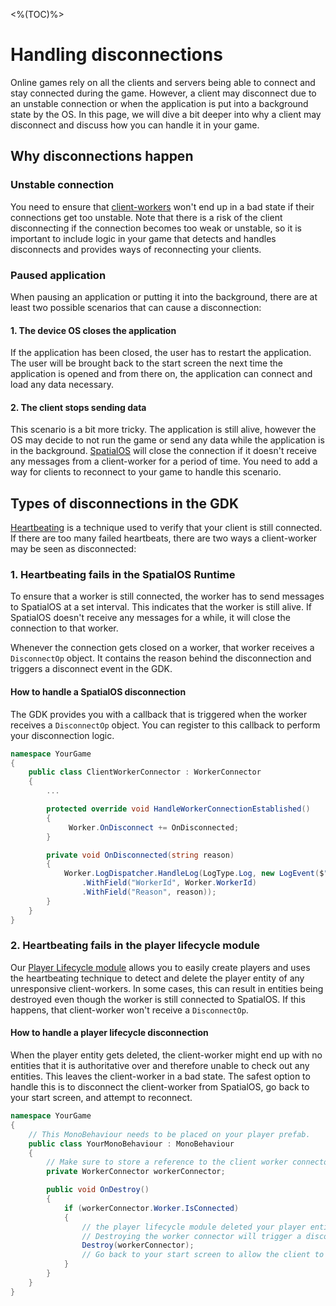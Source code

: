 <%(TOC)%>

# Handling disconnections

Online games rely on all the clients and servers being able to connect and stay connected during the game. However, a client may disconnect due to an unstable connection or when the application is put into a background state by the OS. In this page, we will dive a bit deeper into why a client may disconnect and discuss how you can handle it in your game.

## Why disconnections happen

### Unstable connection 

You need to ensure that [client-workers]({{urlRoot}}/reference/glossary#client-worker) won't end up in a bad state if their connections get too unstable. Note that there is a risk of the client disconnecting if the connection becomes too weak or unstable, so it is important to include logic in your game that detects and handles disconnects and provides ways of reconnecting your clients.

### Paused application

When pausing an application or putting it into the background, there are at least two possible scenarios that can cause a disconnection:

#### 1. The device OS closes the application

If the application has been closed, the user has to restart the application. The user will be brought back to the start screen the next time the application is opened and from there on, the application can connect and load any data necessary.

#### 2. The client stops sending data

This scenario is a bit more tricky. The application is still alive, however the OS may decide to not run the game or send any data while the application is in the background. [SpatialOS]({{urlRoot}}/reference/glossary#spatialos-runtime) will close the connection if it doesn't receive any messages from a client-worker for a period of time. You need to add a way for clients to reconnect to your game to handle this scenario. 

## Types of disconnections in the GDK

[Heartbeating]({{urlRoot}}/modules/player-lifecycle/heartbeating) is a technique used to verify that your client is still connected. If there are too many failed heartbeats, there are two ways a client-worker may be seen as disconnected:

### 1. Heartbeating fails in the SpatialOS Runtime

To ensure that a worker is still connected, the worker has to send messages to SpatialOS at a set interval. This indicates that the worker is still alive. If SpatialOS doesn't receive any messages for a while, it will close the connection to that worker. 

Whenever the connection gets closed on a worker, that worker receives a `DisconnectOp` object. It contains the reason behind the disconnection and triggers a disconnect event in the GDK.

#### How to handle a SpatialOS disconnection

The GDK provides you with a callback that is triggered when the worker receives a `DisconnectOp` object. You can register to this callback to perform your disconnection logic.

```csharp
namespace YourGame
{
    public class ClientWorkerConnector : WorkerConnector
    {
        ...

        protected override void HandleWorkerConnectionEstablished()
        {
             Worker.OnDisconnect += OnDisconnected;
        }

        private void OnDisconnected(string reason)
        {
            Worker.LogDispatcher.HandleLog(LogType.Log, new LogEvent($"Worker disconnected")
                .WithField("WorkerId", Worker.WorkerId)
                .WithField("Reason", reason));
        }
    }
}
```

### 2. Heartbeating fails in the player lifecycle module 

Our [Player Lifecycle module]({{urlRoot}}/modules/player-lifecycle/overview) allows you to easily create players and uses the heartbeating technique to detect and delete the player entity of any unresponsive client-workers. In some cases, this can result in entities being destroyed even though the worker is still connected to SpatialOS. If this happens, that client-worker won't receive a `DisconnectOp`.

#### How to handle a player lifecycle disconnection

When the player entity gets deleted, the client-worker might end up with no entities that it is authoritative over and therefore unable to check out any entities. This leaves the client-worker in a bad state. The safest option to handle this is to disconnect the client-worker from SpatialOS, go back to your start screen, and attempt to reconnect.

```csharp
namespace YourGame
{
    // This MonoBehaviour needs to be placed on your player prefab.
    public class YourMonoBehaviour : MonoBehaviour
    {
        // Make sure to store a reference to the client worker connector
        private WorkerConnector workerConnector;

        public void OnDestroy()
        {
            if (workerConnector.Worker.IsConnected)
            {
                // the player lifecycle module deleted your player entity even though you are still connected.
                // Destroying the worker connector will trigger a disconnect:
                Destroy(workerConnector);
                // Go back to your start screen to allow the client to reconnect
            } 
        }
    }
}
```
